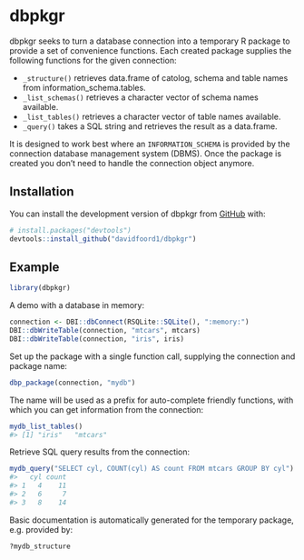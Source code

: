 
<!-- README.md is generated from README.Rmd. Please edit that file -->

# dbpkgr

<!-- badges: start -->
<!-- badges: end -->

dbpkgr seeks to turn a database connection into a temporary R package to
provide a set of convenience functions. Each created package supplies
the following functions for the given connection:

- `_structure()` retrieves data.frame of catolog, schema and table names
  from information_schema.tables.
- `_list_schemas()` retrieves a character vector of schema names
  available.
- `_list_tables()` retrieves a character vector of table names
  available.
- `_query()` takes a SQL string and retrieves the result as a
  data.frame.

It is designed to work best where an `INFORMATION_SCHEMA` is provided by
the connection database management system (DBMS). Once the package is
created you don’t need to handle the connection object anymore.

## Installation

You can install the development version of dbpkgr from
[GitHub](https://github.com/) with:

``` r
# install.packages("devtools")
devtools::install_github("davidfoord1/dbpkgr")
```

## Example

``` r
library(dbpkgr)
```

A demo with a database in memory:

``` r
connection <- DBI::dbConnect(RSQLite::SQLite(), ":memory:")
DBI::dbWriteTable(connection, "mtcars", mtcars)
DBI::dbWriteTable(connection, "iris", iris)
```

Set up the package with a single function call, supplying the connection
and package name:

``` r
dbp_package(connection, "mydb")
```

The name will be used as a prefix for auto-complete friendly functions,
with which you can get information from the connection:

``` r
mydb_list_tables()
#> [1] "iris"   "mtcars"
```

Retrieve SQL query results from the connection:

``` r
mydb_query("SELECT cyl, COUNT(cyl) AS count FROM mtcars GROUP BY cyl")
#>   cyl count
#> 1   4    11
#> 2   6     7
#> 3   8    14
```

Basic documentation is automatically generated for the temporary
package, e.g. provided by:

``` r
?mydb_structure
```
